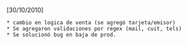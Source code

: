 [30/10/2010]

	* cambio en logica de venta (se agregó tarjeta/emisor)
	* Se agregaron validaciones por regex (mail, cuit, tels)
	* Se solucionó bug en baja de prod.
	
